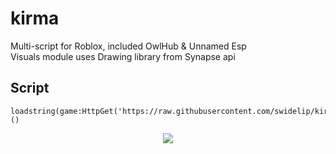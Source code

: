 # kirma
Multi-script for Roblox, included OwlHub &amp; Unnamed Esp      
Visuals module uses Drawing library from Synapse api


Script
----
```
loadstring(game:HttpGet('https://raw.githubusercontent.com/swidelip/kirma/main/kirma.lua'))()
```

<p align="center">
  <img src="https://user-images.githubusercontent.com/78678868/125957149-86c9509a-a9a2-4ee3-a001-61f4525e52d1.png">
</p>
